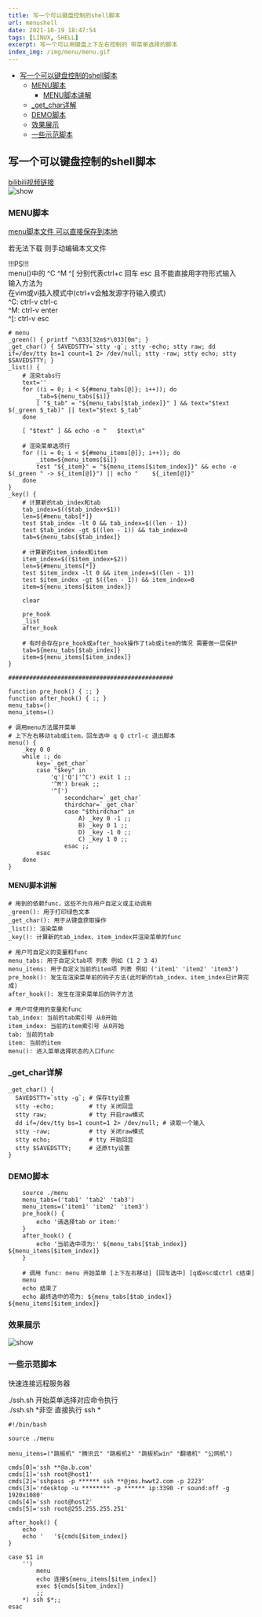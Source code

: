 ```yaml
---
title: 写一个可以键盘控制的shell脚本
url: menushell
date: 2021-10-19 18:47:54
tags: [LINUX, SHELL]
excerpt: 写一个可以用键盘上下左右控制的 带菜单选择的脚本
index_img: /img/menu/menu.gif
---
```


<!-- markdown-toc GitLab -->

* [写一个可以键盘控制的shell脚本](#写一个可以键盘控制的shell脚本)
  * [MENU脚本](#menu脚本)
    * [MENU脚本讲解](#menu脚本讲解)
  * [_get_char详解](#get_char详解)
  * [DEMO脚本](#demo脚本)
  * [效果展示](#效果展示)
  * [一些示范脚本](#一些示范脚本)

<!-- markdown-toc -->

## 写一个可以键盘控制的shell脚本

[bilibili视频链接](https://www.bilibili.com/video/BV11r4y1g73U/)  
![show](/img/menu/menu.gif)

### MENU脚本

[menu脚本文件 可以直接保存到本地](/file/menu)

若无法下载 则手动编辑本文文件

!!!PS!!!  
menu()中的 ^C ^M ^[ 分别代表ctrl+c 回车 esc 且不能直接用字符形式输入  
输入方法为  
在vim或vi插入模式中(ctrl+v会触发源字符输入模式)  
^C: ctrl-v ctrl-c  
^M: ctrl-v enter  
^[: ctrl-v esc


```shell
# menu
_green() { printf "\033[32m$*\033[0m"; }
_get_char() { SAVEDSTTY=`stty -g`; stty -echo; stty raw; dd if=/dev/tty bs=1 count=1 2> /dev/null; stty -raw; stty echo; stty $SAVEDSTTY; }
_list() {
    # 渲染tabs行
    text=''
    for ((i = 0; i < ${#menu_tabs[@]}; i++)); do
        _tab=${menu_tabs[$i]}
        [ "$_tab" = "${menu_tabs[$tab_index]}" ] && text="$text $(_green $_tab)" || text="$text $_tab"
    done

    [ "$text" ] && echo -e "   $text\n"

    # 渲染菜单选项行
    for ((i = 0; i < ${#menu_items[@]}; i++)); do
        _item=${menu_items[$i]}
        test "${_item}" = "${menu_items[$item_index]}" && echo -e $(_green " -> ${_item[@]}") || echo "    ${_item[@]}"
    done
}
_key() {
    # 计算新的tab_index和tab
    tab_index=$(($tab_index+$1))
    len=${#menu_tabs[*]}
    test $tab_index -lt 0 && tab_index=$((len - 1))
    test $tab_index -gt $((len - 1)) && tab_index=0
    tab=${menu_tabs[$tab_index]}

    # 计算新的item_index和item
    item_index=$(($item_index+$2))
    len=${#menu_items[*]}
    test $item_index -lt 0 && item_index=$((len - 1))
    test $item_index -gt $((len - 1)) && item_index=0
    item=${menu_items[$item_index]}

    clear

    pre_hook
    _list
    after_hook

    # 有时会存在pre_hook或after_hook操作了tab或item的情况 需要做一层保护
    tab=${menu_tabs[$tab_index]}
    item=${menu_items[$item_index]}
}

###############################################

function pre_hook() { :; }
function after_hook() { :; }
menu_tabs=()
menu_items=()

# 调用menu方法展开菜单
# 上下左右移动tab或item，回车选中 q Q ctrl-c 退出脚本
menu() {
    _key 0 0
    while :; do
        key=`_get_char`
        case "$key" in
            'q'|'Q'|'^C') exit 1 ;;
            '^M') break ;;
            '^[')
                secondchar=`_get_char`
                thirdchar=`_get_char`
                case "$thirdchar" in
                    A) _key 0 -1 ;;
                    B) _key 0 1 ;;
                    D) _key -1 0 ;;
                    C) _key 1 0 ;;
                esac ;;
        esac
    done
}
```

#### MENU脚本讲解

```plaintext
# 用到的依赖func，这些不允许用户自定义或主动调用
_green(): 用于打印绿色文本
_get_char(): 用于从键盘获取操作
_list(): 渲染菜单
_key(): 计算新的tab_index、item_index并渲染菜单的func

# 用户可自定义的变量和func
menu_tabs: 用于自定义tab项 列表 例如 (1 2 3 4)
menu_items: 用于自定义当前的item项 列表 例如 ('item1' 'item2' 'item3')
pre_hook(): 发生在渲染菜单前的钩子方法(此时新的tab_index、item_index已计算完成)
after_hook(): 发生在渲染菜单后的钩子方法

# 用户可使用的变量和func
tab_index: 当前的tab索引号 从0开始
item_index: 当前的item索引号 从0开始
tab: 当前的tab
item: 当前的item
menu(): 进入菜单选择状态的入口func
```

### _get_char详解

```shell
_get_char() {
  SAVEDSTTY=`stty -g`; # 保存tty设置
  stty -echo;          # tty 关闭回显
  stty raw;            # tty 开启raw模式
  dd if=/dev/tty bs=1 count=1 2> /dev/null; # 读取一个输入
  stty -raw;           # tty 关闭raw模式
  stty echo;           # tty 开始回显
  stty $SAVEDSTTY;     # 还原tty设置
}
```

### DEMO脚本

```shell
    source ./menu
    menu_tabs=('tab1' 'tab2' 'tab3')
    menu_items=('item1' 'item2' 'item3')
    pre_hook() {
        echo '请选择tab or item:'
    }
    after_hook() {
        echo '当前选中项为:' ${menu_tabs[$tab_index]} ${menu_items[$item_index]}
    }

    # 调用 func: menu 开始菜单 [上下左右移动] [回车选中] [q或esc或ctrl c结束]
    menu
    echo 结束了
    echo 最终选中的项为: ${menu_tabs[$tab_index]} ${menu_items[$item_index]}
```

### 效果展示

![show](/img/如何写一个可以键盘控制的shell脚本/001.gif)

### 一些示范脚本

快速连接远程服务器  

./ssh.sh 开始菜单选择对应命令执行  
./ssh.sh \*非空 直接执行 ssh *

```shell
#!/bin/bash

source ./menu

menu_items=("跳板机" "腾讯云" "跳板机2" "跳板机win" "翻墙机" "公网机")

cmds[0]='ssh **@a.b.com'
cmds[1]='ssh root@host1'
cmds[2]='sshpass -p ****** ssh **@jms.hwwt2.com -p 2223'
cmds[3]='rdesktop -u ******** -p ****** ip:3390 -r sound:off -g 1920x1080'
cmds[4]='ssh root@host2'
cmds[5]='ssh root@255.255.255.251'

after_hook() {
    echo
    echo '   '${cmds[$item_index]}
}

case $1 in
    '')
        menu
        echo 连接${menu_items[$item_index]}
        exec ${cmds[$item_index]}
        ;;
    *) ssh $*;;
esac
```
